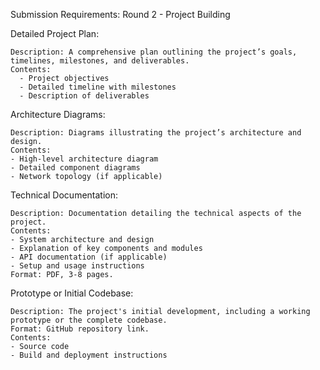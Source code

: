 Submission Requirements: Round 2 - Project Building

  Detailed Project Plan:
    
    Description: A comprehensive plan outlining the project’s goals, timelines, milestones, and deliverables.
    Contents:
      - Project objectives
      - Detailed timeline with milestones
  	  - Description of deliverables

  Architecture Diagrams:
    
    Description: Diagrams illustrating the project’s architecture and design.
    Contents:
    - High-level architecture diagram
    - Detailed component diagrams
    - Network topology (if applicable)

  Technical Documentation:
    
    Description: Documentation detailing the technical aspects of the project.
    Contents:
    - System architecture and design
    - Explanation of key components and modules
    - API documentation (if applicable)
    - Setup and usage instructions
    Format: PDF, 3-8 pages.

  Prototype or Initial Codebase:
   
    Description: The project's initial development, including a working prototype or the complete codebase.
    Format: GitHub repository link.
    Contents:
    - Source code
    - Build and deployment instructions
